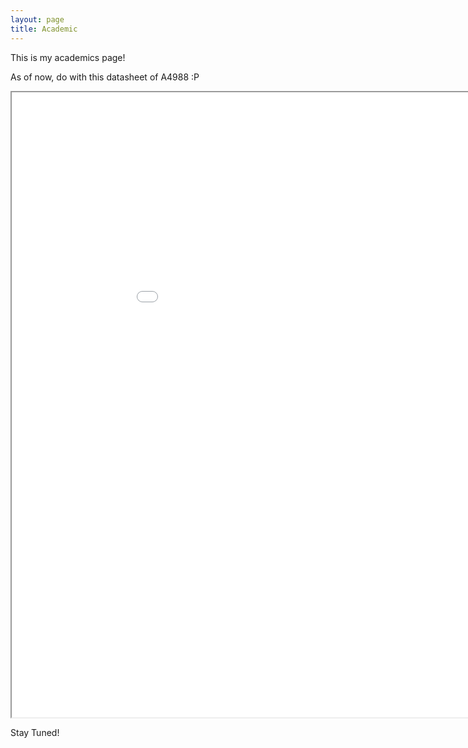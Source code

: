 ```yaml
---
layout: page
title: Academic
---
```


This is my academics page!

As of now, do with this datasheet of A4988 :P

<center>
<iframe  src="{{site.baseurl}}public/resume.pdf" width="1000" height="1000"></iframe>
</center>

Stay Tuned! 	
